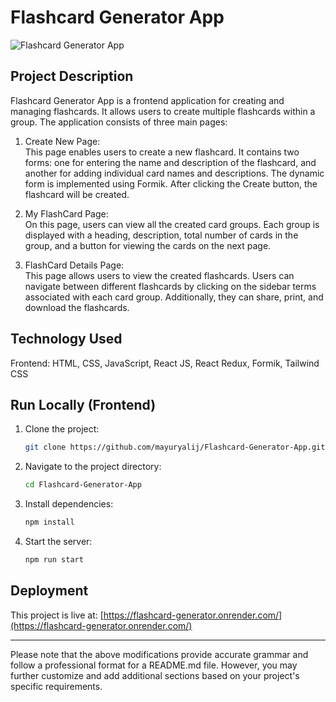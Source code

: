 # Flashcard Generator App

![Flashcard Generator App](https://flashcard-generator.onrender.com/)

## Project Description

Flashcard Generator App is a frontend application for creating and managing flashcards. It allows users to create multiple flashcards within a group. The application consists of three main pages:

1. Create New Page:  
   This page enables users to create a new flashcard. It contains two forms: one for entering the name and description of the flashcard, and another for adding individual card names and descriptions. The dynamic form is implemented using Formik. After clicking the Create button, the flashcard will be created.

2. My FlashCard Page:  
   On this page, users can view all the created card groups. Each group is displayed with a heading, description, total number of cards in the group, and a button for viewing the cards on the next page.

3. FlashCard Details Page:  
   This page allows users to view the created flashcards. Users can navigate between different flashcards by clicking on the sidebar terms associated with each card group. Additionally, they can share, print, and download the flashcards.

## Technology Used

Frontend: HTML, CSS, JavaScript, React JS, React Redux, Formik, Tailwind CSS

## Run Locally (Frontend)

1. Clone the project:

   ```bash
   git clone https://github.com/mayuryalij/Flashcard-Generator-App.git
   ```

2. Navigate to the project directory:

   ```bash
   cd Flashcard-Generator-App
   ```

3. Install dependencies:

   ```bash
   npm install
   ```

4. Start the server:

   ```bash
   npm run start
   ```

## Deployment

This project is live at: [https://flashcard-generator.onrender.com/](https://flashcard-generator.onrender.com/)

---

Please note that the above modifications provide accurate grammar and follow a professional format for a README.md file. However, you may further customize and add additional sections based on your project's specific requirements.